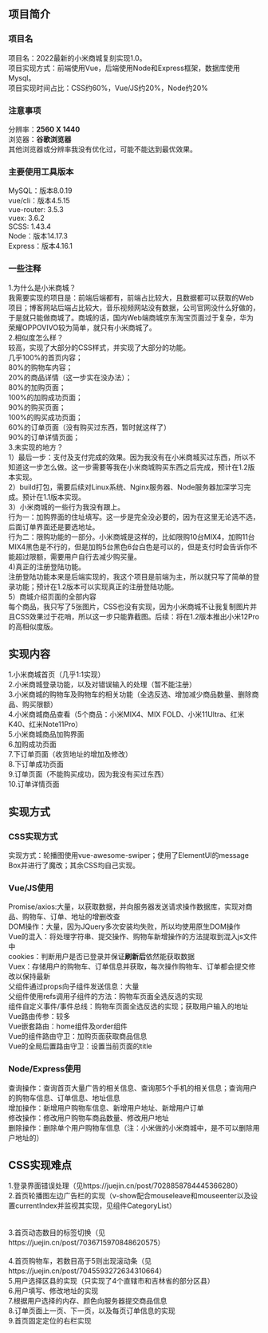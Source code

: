 ## 项目简介
### 项目名
项目名：2022最新的小米商城复刻实现1.0。<br>
项目实现方式：前端使用Vue，后端使用Node和Express框架，数据库使用Mysql。<br>
项目实现时间占比：CSS约60%，Vue/JS约20%，Node约20%<br>
### 注意事项
分辨率：**2560 X 1440**<br>
浏览器：**谷歌浏览器**<br>
其他浏览器或分辨率我没有优化过，可能不能达到最优效果。<br>
### 主要使用工具版本
MySQL：版本8.0.19<br>
vue/cli：版本4.5.15<br>
vue-router: 3.5.3<br>
vuex: 3.6.2<br>
SCSS: 1.43.4<br>
Node：版本14.17.3<br>
Express：版本4.16.1<br>
### 一些注释
1.为什么是小米商城？<br>
我需要实现的项目是：前端后端都有，前端占比较大，且数据都可以获取的Web项目；博客网站后端占比较大，音乐视频网站没有数据，公司官网没什么好做的，于是就只能做商城了。商城的话，国内Web端商城京东淘宝页面过于复杂，华为荣耀OPPOVIVO较为简单，就只有小米商城了。<br>
2.相似度怎么样？<br>
较高，实现了大部分的CSS样式，并实现了大部分的功能。<br>
几乎100%的首页内容；<br>
80%的购物车内容；<br>
20%的商品详情（这一步实在没办法）；<br>
80%的加购页面；<br>
100%的加购成功页面；<br>
90%的购买页面；<br>
100%的购买成功页面；<br>
60%的订单页面（没有购买过东西，暂时就这样了）<br>
90%的订单详情页面；<br>
3.未实现的地方？<br>
1）最后一步：支付及支付完成的效果。因为我没有在小米商城买过东西，所以不知道这一步怎么做。这一步需要等我在小米商城购买东西之后完成，预计在1.2版本实现。<br>
2）build打包，需要后续对Linux系统、Nginx服务器、Node服务器加深学习完成。预计在1.1版本实现。<br>
3）小米商城的一些行为我没有跟上。<br>
行为一：加购界面的住址填写。这一步是完全没必要的，因为在这里无论选不选，后面订单界面还是要选地址。<br>
行为二：限购功能的一部分。小米商城是这样的，比如限购10台MIX4，加购11台MIX4黑色是不行的，但是加购5台黑色6台白色是可以的，但是支付时会告诉你不能超过限额，需要用户自行去减少购买量。<br>
4)真正的注册登陆功能。<br>
注册登陆功能本来是后端实现的，我这个项目是前端为主，所以就只写了简单的登录功能；预计在1.2版本可以实现真正的注册登陆功能。<br>
5）商城介绍页面的全部内容<br>
每个商品，我只写了5张图片，CSS也没有实现，因为小米商城不让我复制图片并且CSS效果过于花哨，所以这一步只能靠截图。后续：将在1.2版本推出小米12Pro的高相似度版。<br>
## 实现内容<br>
1.小米商城首页（几乎1:1实现）<br>
2.小米商城登录功能，以及对错误输入的处理（暂不能注册）<br>
3.小米商城的购物车及购物车的相关功能（全选反选、增加减少商品数量、删除商品、购买限额）<br>
4.小米商城商品查看（5个商品：小米MIX4、MIX FOLD、小米11Ultra、红米K40、红米Note11Pro）<br>
5.小米商城商品加购界面<br>
6.加购成功页面<br>
7.下订单页面（收货地址的增加及修改）<br>
8.下订单成功页面<br>
9.订单页面（不能购买成功，因为我没有买过东西）<br>
10.订单详情页面<br>
## 实现方式
### CSS实现方式
实现方式：轮播图使用vue-awesome-swiper；使用了ElementUI的message Box并进行了魔改；其余CSS均自己实现。
### Vue/JS使用
Promise/axios:大量，以获取数据，并向服务器发送请求操作数据库，实现对商品、购物车、订单、地址的增删改查<br>
DOM操作：大量，因为JQuery多次安装均失败，所以均使用原生DOM操作<br>
Vue的混入：将处理字符串、提交操作、购物车新增操作的方法提取到混入js文件中<br>
cookies：判断用户是否已登录并保证**刷新后**依然能获取数据<br>
Vuex：存储用户的购物车、订单信息并获取，每次操作购物车、订单都会提交修改以保持最新<br>
父组件通过props向子组件发送信息：大量<br>
父组件使用refs调用子组件的方法：购物车页面全选反选的实现<br>
组件自定义事件/事件总线：购物车页面全选反选的实现；获取用户输入的地址<br>
Vue路由传参：较多<br>
Vue嵌套路由：home组件及order组件<br>
Vue的组件路由守卫：加购页面获取商品信息<br>
Vue的全局后置路由守卫：设置当前页面的title<br>
### Node/Express使用
查询操作：查询首页大量广告的相关信息、查询那5个手机的相关信息；查询用户的购物车信息、订单信息、地址信息<br>
增加操作：新增用户购物车信息、新增用户地址、新增用户订单<br>
修改操作：修改用户购物车商品数量、修改用户地址<br>
删除操作：删除单个用户购物车信息（注：小米做的小米商城中，是不可以删除用户地址的）<br>
## CSS实现难点
1.登录界面错误处理（见https://juejin.cn/post/7028858784445366280）<br>
2.首页轮播图左边广告栏的实现（v-show配合mouseleave和mouseenter以及设置currentIndex并监视其实现，见组件CategoryList）<br><br><br>
3.首页动态数目的标签切换（见https://juejin.cn/post/7036715970848620575）<br><br>
4.首页购物车，若数目高于5则出现滚动条（见https://juejin.cn/post/7045593272634310664）<br>
5.用户选择区县的实现（只实现了4个直辖市和吉林省的部分区县）<br>
6.用户填写、修改地址的实现<br>
7.根据用户选择的内存、颜色向服务器提交商品信息<br>
8.订单页面上一页、下一页，以及每页订单信息的实现<br>
9.首页固定定位的右栏实现<br>
